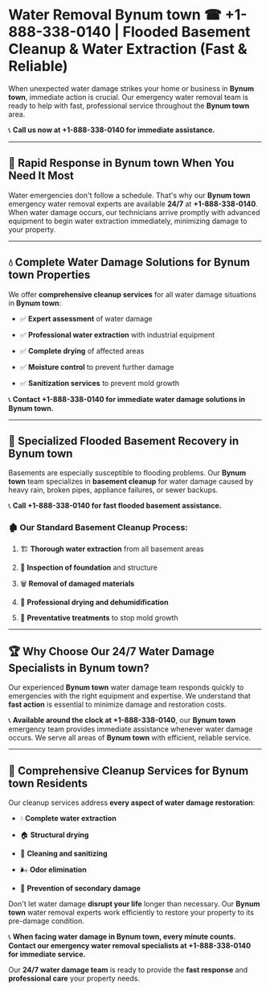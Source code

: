 # Water Removal Bynum town ☎ +1-888-338-0140 | Flooded Basement Cleanup & Water Extraction (Fast & Reliable)

When unexpected water damage strikes your home or business in **Bynum town**, immediate action is crucial. Our emergency water removal team is ready to help with fast, professional service throughout the **Bynum town** area. 

📞 **Call us now at +1-888-338-0140 for immediate assistance.**
---
## 🚀 Rapid Response in Bynum town When You Need It Most
Water emergencies don't follow a schedule. That's why our **Bynum town** emergency water removal experts are available **24/7** at **+1-888-338-0140**. When water damage occurs, our technicians arrive promptly with advanced equipment to begin water extraction immediately, minimizing damage to your property.
---
## 💧 Complete Water Damage Solutions for Bynum town Properties
We offer **comprehensive cleanup services** for all water damage situations in **Bynum town**:
- ✅ **Expert assessment** of water damage  
- ✅ **Professional water extraction** with industrial equipment  
- ✅ **Complete drying** of affected areas  
- ✅ **Moisture control** to prevent further damage  
- ✅ **Sanitization services** to prevent mold growth  
📞 **Contact +1-888-338-0140 for immediate water damage solutions in Bynum town.**
---
## 🌊 Specialized Flooded Basement Recovery in Bynum town
Basements are especially susceptible to flooding problems. Our **Bynum town** team specializes in **basement cleanup** for water damage caused by heavy rain, broken pipes, appliance failures, or sewer backups. 
📞 **Call +1-888-338-0140 for fast flooded basement assistance.**
### 🏚️ Our Standard Basement Cleanup Process:
1. 🏗️ **Thorough water extraction** from all basement areas  
2. 🔎 **Inspection of foundation** and structure  
3. 🗑️ **Removal of damaged materials**  
4. 💨 **Professional drying and dehumidification**  
5. 🚫 **Preventative treatments** to stop mold growth  
---
## 🏆 Why Choose Our 24/7 Water Damage Specialists in Bynum town?
Our experienced **Bynum town** water damage team responds quickly to emergencies with the right equipment and expertise. We understand that **fast action** is essential to minimize damage and restoration costs.
📞 **Available around the clock at +1-888-338-0140**, our **Bynum town** emergency team provides immediate assistance whenever water damage occurs. We serve all areas of **Bynum town** with efficient, reliable service.
---
## 🧹 Comprehensive Cleanup Services for Bynum town Residents
Our cleanup services address **every aspect of water damage restoration**:
- 💧 **Complete water extraction**  
- 🏠 **Structural drying**  
- 🧼 **Cleaning and sanitizing**  
- 🌬️ **Odor elimination**  
- 🚫 **Prevention of secondary damage**  
Don't let water damage **disrupt your life** longer than necessary. Our **Bynum town** water removal experts work efficiently to restore your property to its pre-damage condition.
📞 **When facing water damage in Bynum town, every minute counts. Contact our emergency water removal specialists at +1-888-338-0140 for immediate service.**
Our **24/7 water damage team** is ready to provide the **fast response** and **professional care** your property needs.
